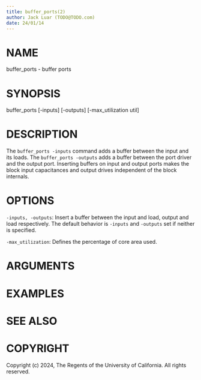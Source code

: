```yaml
---
title: buffer_ports(2)
author: Jack Luar (TODO@TODO.com)
date: 24/01/14
---
```


# NAME

buffer_ports - buffer ports

# SYNOPSIS

buffer_ports 
    [-inputs] 
    [-outputs] 
    [-max_utilization util]


# DESCRIPTION

The `buffer_ports -inputs` command adds a buffer between the input and its
loads.  The `buffer_ports -outputs` adds a buffer between the port driver
and the output port. Inserting buffers on input and output ports makes
the block input capacitances and output drives independent of the block
internals.

# OPTIONS

`-inputs, -outputs`:  Insert a buffer between the input and load, output and load respectively. The default behavior is `-inputs` and `-outputs` set if neither is specified.

`-max_utilization`:  Defines the percentage of core area used.

# ARGUMENTS

# EXAMPLES

# SEE ALSO

# COPYRIGHT

Copyright (c) 2024, The Regents of the University of California. All rights reserved.
